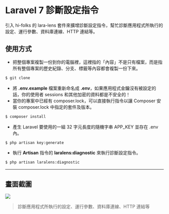 # Laravel 7 診斷設定指令

引入 hi-folks 的 lara-lens 套件來擴增診斷設定指令，幫忙診斷應用程式所執行的設定、運行參數、資料庫連線、HTTP 連結等。

## 使用方式
- 把整個專案複製一份到你的電腦裡，這裡指的「內容」不是只有檔案，而是指所有整個專案的歷史紀錄、分支、標籤等內容都會複製一份下來。
```sh
$ git clone
```
- 將 __.env.example__ 檔案重新命名成 __.env__，如果應用程式金鑰沒有被設定的話，你的使用者 sessions 和其他加密的資料都是不安全的！
- 當你的專案中已經有 composer.lock，可以直接執行指令以讓 Composer 安裝 composer.lock 中指定的套件及版本。
```sh
$ composer install
```
- 產生 Laravel 要使用的一組 32 字元長度的隨機字串 APP_KEY 並存在 .env 內。
```sh
$ php artisan key:generate
```
- 執行 __Artisan__ 指令的 __laralens:diagnostic__ 來執行診斷設定指令。
```sh
$ php artisan laralens:diagnostic
```

----

## 畫面截圖
![](https://i.imgur.com/vGiOwgF.png)
> 診斷應用程式所執行的設定、運行參數、資料庫連線、HTTP 連結等
